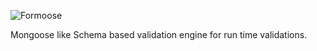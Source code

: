 ![Formoose](assets/Formoose.svg?raw=true)

Mongoose like Schema based validation engine for run time validations.
